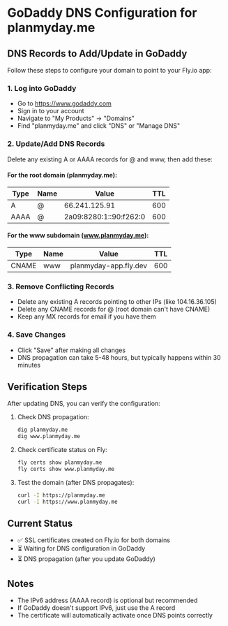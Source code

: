 # GoDaddy DNS Configuration for planmyday.me

## DNS Records to Add/Update in GoDaddy

Follow these steps to configure your domain to point to your Fly.io app:

### 1. Log into GoDaddy
- Go to https://www.godaddy.com
- Sign in to your account
- Navigate to "My Products" → "Domains"
- Find "planmyday.me" and click "DNS" or "Manage DNS"

### 2. Update/Add DNS Records

Delete any existing A or AAAA records for @ and www, then add these:

#### For the root domain (planmyday.me):
| Type | Name | Value | TTL |
|------|------|-------|-----|
| A | @ | 66.241.125.91 | 600 |
| AAAA | @ | 2a09:8280:1::90:f262:0 | 600 |

#### For the www subdomain (www.planmyday.me):
| Type | Name | Value | TTL |
|------|------|-------|-----|
| CNAME | www | planmyday-app.fly.dev | 600 |

### 3. Remove Conflicting Records
- Delete any existing A records pointing to other IPs (like 104.16.36.105)
- Delete any CNAME records for @ (root domain can't have CNAME)
- Keep any MX records for email if you have them

### 4. Save Changes
- Click "Save" after making all changes
- DNS propagation can take 5-48 hours, but typically happens within 30 minutes

## Verification Steps

After updating DNS, you can verify the configuration:

1. Check DNS propagation:
   ```bash
   dig planmyday.me
   dig www.planmyday.me
   ```

2. Check certificate status on Fly:
   ```bash
   fly certs show planmyday.me
   fly certs show www.planmyday.me
   ```

3. Test the domain (after DNS propagates):
   ```bash
   curl -I https://planmyday.me
   curl -I https://www.planmyday.me
   ```

## Current Status
- ✅ SSL certificates created on Fly.io for both domains
- ⏳ Waiting for DNS configuration in GoDaddy
- ⏳ DNS propagation (after you update GoDaddy)

## Notes
- The IPv6 address (AAAA record) is optional but recommended
- If GoDaddy doesn't support IPv6, just use the A record
- The certificate will automatically activate once DNS points correctly